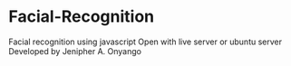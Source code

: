 # Facial-Recognition
 Facial recognition using javascript
 Open with live server or ubuntu server
 Developed by Jenipher A. Onyango

